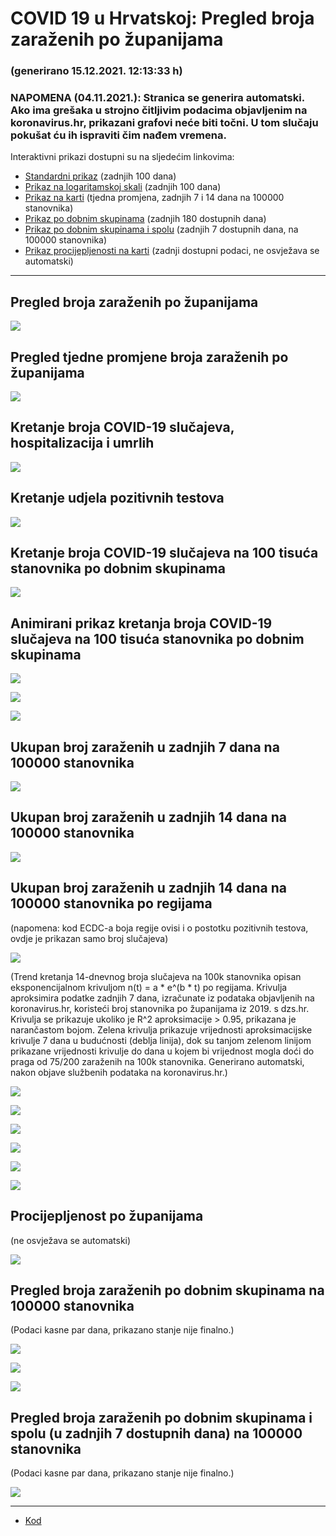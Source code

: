# COVID 19 u Hrvatskoj: Pregled broja zaraženih po županijama 

### (generirano 15.12.2021. 12:13:33 h)

### NAPOMENA (04.11.2021.): Stranica se generira automatski. Ako ima grešaka u strojno čitljivim podacima objavljenim na koronavirus.hr, prikazani grafovi neće biti točni. U tom slučaju pokušat ću ih ispraviti čim nađem vremena.

Interaktivni prikazi dostupni su na sljedećim linkovima:

- [Standardni prikaz](html/index.html) (zadnjih 100 dana)
- [Prikaz na logaritamskoj skali](html/index_log.html) (zadnjih 100 dana)
- [Prikaz na karti](html/index_map.html) (tjedna promjena, zadnjih 7 i 14 dana na 100000 stanovnika)
- [Prikaz po dobnim skupinama](html/index_per_age.html) (zadnjih 180 dostupnih dana)
- [Prikaz po dobnim skupinama i spolu](html/index_pyramid.html) (zadnjih 7 dostupnih dana, na 100000 stanovnika)
- [Prikaz procijepljenosti na karti](html/index_vaccination.html) (zadnji dostupni podaci, ne osvježava se automatski)

-----

## Pregled broja zaraženih po županijama

![](img/2021_12_13_line_plots.png)

## Pregled tjedne promjene broja zaraženih po županijama

![](img/2021_12_13_map.png)

## Kretanje broja COVID-19 slučajeva, hospitalizacija i umrlih

![](img/2021_12_13_cases_hospitalisations_deaths.png)

## Kretanje udjela pozitivnih testova

![](img/2021_12_13_percentage_positive_tests.png)

## Kretanje broja COVID-19 slučajeva na 100 tisuća stanovnika po dobnim skupinama

![](img/2021_12_13_cases_per_age_group_lines.png)

## Animirani prikaz kretanja broja COVID-19 slučajeva na 100 tisuća stanovnika po dobnim skupinama

![](img/2021_12_13anim_aug_1200.gif)

![](img/anim_cases_2021_12_13_vs_2020.gif)

![](img/2021_12_13all_counties_dots.png)

## Ukupan broj zaraženih u zadnjih 7 dana na 100000 stanovnika

![](img/2021_12_13_map_7_day_per_100k.png)

## Ukupan broj zaraženih u zadnjih 14 dana na 100000 stanovnika

![](img/2021_12_13_map_14_day_per_100k.png)

## Ukupan broj zaraženih u zadnjih 14 dana na 100000 stanovnika po regijama

(napomena: kod ECDC-a boja regije ovisi i o postotku pozitivnih testova, ovdje je prikazan samo broj slučajeva)

![](img/2021_12_13_map_14_day_per_100k_region.png)

(Trend kretanja 14-dnevnog broja slučajeva na 100k stanovnika opisan eksponencijalnom krivuljom n(t) = a * e^(b * t) po regijama. Krivulja aproksimira podatke zadnjih 7 dana, izračunate iz podataka objavljenih na koronavirus.hr, koristeći broj stanovnika po županijama iz 2019. s dzs.hr. Krivulja se prikazuje ukoliko je R^2 aproksimacije > 0.95, prikazana je narančastom bojom. Zelena krivulja prikazuje vrijednosti aproksimacijske krivulje 7 dana u budućnosti (deblja linija), dok su tanjom zelenom linijom prikazane vrijednosti krivulje do dana u kojem bi vrijednost mogla doći do praga od 75/200 zaraženih na 100k stanovnika. Generirano automatski, nakon objave službenih podataka na koronavirus.hr.)

![](img/2021_12_13_current_Jadranska_Hrvatska.png)

![](img/2021_12_13_current_Panonska_Hrvatska.png)

![](img/2021_12_13_current_Grad_Zagreb.png)

![](img/2021_12_13_current_Sjeverna_Hrvatska.png)

![](img/2021_12_13_current_Republika_Hrvatska.png)

![](img/2021_12_13_cases_hospitalisations_deaths_Republika_Hrvatska.png)

## Procijepljenost po županijama

(ne osvježava se automatski)

![](img/2021_12_13_vaccination.png)

## Pregled broja zaraženih po dobnim skupinama na 100000 stanovnika

(Podaci kasne par dana, prikazano stanje nije finalno.)

![](img/2021_12_13_per_age_group.png)

![](img/2021_12_13_per_age_group_all_0.png)

![](img/2021_12_13_per_age_group_all_1.png)

## Pregled broja zaraženih po dobnim skupinama i spolu (u zadnjih 7 dostupnih dana) na 100000 stanovnika

(Podaci kasne par dana, prikazano stanje nije finalno.)

![](img/2021_12_13_pyramid.png)

-----

- [Kod](https://github.com/ppalasek/covid_plots_croatia)

